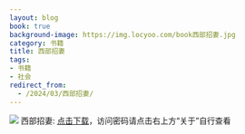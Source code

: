 ```yaml
---
layout: blog
book: true
background-image: https://img.locyoo.com/book西部招妻.jpg
category: 书籍
title: 西部招妻
tags:
- 书籍
- 社会
redirect_from:
  - /2024/03/西部招妻/
---
```

![](https://img.locyoo.com/book西部招妻.jpg)
西部招妻: <a name = "ref1" href="https://089m.com/f/50983618-1272781214-25bf77?p=3619">点击下载</a>，访问密码请点击右上方“关于”自行查看